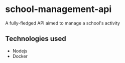 # school-management-api

A fully-fledged API aimed to manage a school's activity

## Technologies used

- Nodejs
- Docker
